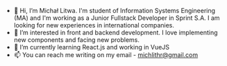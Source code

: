 - 👋 Hi, I’m Michał Litwa. I'm student of Information Systems Engineering (MA) and I'm working as a Junior Fullstack Developer in Sprint S.A. I am looking for new experiences in
international companies.
- 👀 I’m interested in front and backend development. I love implementing new components and facing new problems. 
- 🌱 I’m currently learning React.js and working in VueJS
- 📫 You can reach me writing on my email - michlithr@gmail.com

<!---
Michlithr/Michlithr is a ✨ special ✨ repository because its `README.md` (this file) appears on your GitHub profile.
You can click the Preview link to take a look at your changes.
--->
